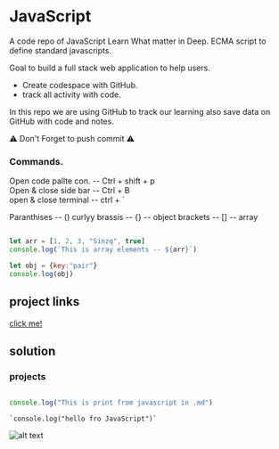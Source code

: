# JavaScript

A code repo of JavaScript Learn What matter in Deep.
ECMA script to define standard javascripts.

Goal to build a full stack web application to help users.
* Create codespace with GitHub.
* track all activity with code.

In this repo we are using GitHub to track our learning also save data on GitHub with code and notes. <br>

⚠️ Don't Forget to push commit ⚠️

### Commands.
Open code pallte con. -- Ctrl + shift + p     <br>
Open & close side bar -- Ctrl + B             <br>
open & close terminal -- ctrl + `             <br>

Paranthises    -- ()
curlyy brassis -- {} -- object
brackets       -- [] -- array

```Javascript 

let arr = [1, 2, 3, "Sinzq", true]
console.log(`This is array elements -- ${arr}`)

```

```Javascript 
let obj = {key:"pair"}
console.log(obj)
```


## project links 
[click me!](https://github.com/sinzq)


## solution

### projects

```Javascript 

console.log("This is print from javascript in .md")

```


	`console.log("hello fro JavaScript")`

 ![alt text](https://github.com/[sinzq]/[sinzq]/blob/[branch]/image.jpg?raw=true)
